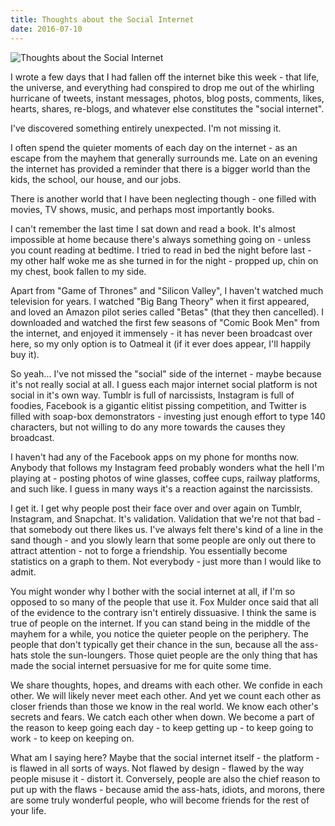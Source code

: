 ```yaml
---
title: Thoughts about the Social Internet
date: 2016-07-10
---
```


![Thoughts about the Social Internet](https://source.unsplash.com/X6cChncECA8/1600x900)

I wrote a few days that I had fallen off the internet bike this week - that life, the universe, and everything had conspired to drop me out of the whirling hurricane of tweets, instant messages, photos, blog posts, comments, likes, hearts, shares, re-blogs, and whatever else constitutes the "social internet".

I've discovered something entirely unexpected. I'm not missing it.

I often spend the quieter moments of each day on the internet - as an escape from the mayhem that generally surrounds me. Late on an evening the internet has provided a reminder that there is a bigger world than the kids, the school, our house, and our jobs.

There is another world that I have been neglecting though - one filled with movies, TV shows, music, and perhaps most importantly books.

I can't remember the last time I sat down and read a book. It's almost impossible at home because there's always something going on - unless you count reading at bedtime. I tried to read in bed the night before last - my other half woke me as she turned in for the night - propped up, chin on my chest, book fallen to my side.

Apart from "Game of Thrones" and "Silicon Valley", I haven't watched much television for years. I watched "Big Bang Theory" when it first appeared, and loved an Amazon pilot series called "Betas" (that they then cancelled). I downloaded and watched the first few seasons of "Comic Book Men" from the internet, and enjoyed it immensely - it has never been broadcast over here, so my only option is to Oatmeal it (if it ever does appear, I'll happily buy it).

So yeah... I've not missed the "social" side of the internet - maybe because it's not really social at all. I guess each major internet social platform is not  social in it's own way. Tumblr is full of narcissists, Instagram is full of foodies, Facebook is a gigantic elitist pissing competition, and Twitter is filled with soap-box demonstrators - investing just enough effort to type 140 characters, but not willing to do any more towards the causes they broadcast.

I haven't had any of the Facebook apps on my phone for months now. Anybody that follows my Instagram feed probably wonders what the hell I'm playing at - posting photos of wine glasses, coffee cups, railway platforms, and such like. I guess in many ways it's a reaction against the narcissists.

I get it. I get why people post their face over and over again on Tumblr, Instagram, and Snapchat. It's validation. Validation that we're not that bad - that somebody out there likes us. I've always felt there's kind of a line in the sand though - and you slowly learn that some people are only out there to attract attention - not to forge a friendship. You essentially become statistics on a graph to them. Not everybody - just more than I would like to admit.

You might wonder why I bother with the social internet at all, if I'm so opposed to so many of the people that use it. Fox Mulder once said that all of the evidence to the contrary isn't entirely dissuasive. I think the same is true of people on the internet. If you can stand being in the middle of the mayhem for a while, you notice the quieter people on the periphery. The people that don't typically get their chance in the sun, because all the ass-hats stole the sun-loungers. Those quiet people are the only thing that has made the social internet persuasive for me for quite some time.

We share thoughts, hopes, and dreams with each other. We confide in each other. We will likely never meet each other. And yet we count each other as closer friends than those we know in the real world. We know each other's secrets and fears. We catch each other when down. We become a part of the reason to keep going each day - to keep getting up - to keep going to work - to keep on keeping on.

What am I saying here? Maybe that the social internet itself - the platform - is flawed in all sorts of ways. Not flawed by design - flawed by the way people misuse it - distort it. Conversely, people are also the chief reason to put up with the flaws - because amid the ass-hats, idiots, and morons, there are some truly wonderful people, who will become friends for the rest of your life.